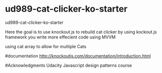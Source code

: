 ud989-cat-clicker-ko-starter
============================

ud989-cat-clicker-ko-starter


Here the goal is to use knockout.js to rebuild cat clicker
by using kockout.js framework you write more effecient code using MVVM

using cat array  to allow for multiple Cats

#documentation
http://knockoutjs.com/documentation/introduction.html

#Acknowledgments
Udacity Javascript design patterns course
